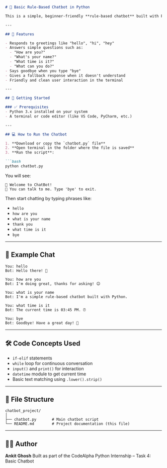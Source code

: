 ````markdown
# 🤖 Basic Rule-Based Chatbot in Python

This is a simple, beginner-friendly **rule-based chatbot** built with Python. The chatbot uses `if-elif` conditions to respond to basic user inputs like greetings, questions, and farewells.

---

## 📌 Features

- Responds to greetings like "hello", "hi", "hey"
- Answers simple questions such as:
  - "How are you?"
  - "What's your name?"
  - "What time is it?"
  - "What can you do?"
- Says goodbye when you type "bye"
- Gives a fallback response when it doesn't understand
- Friendly and clean user interaction in the terminal

---

## 🚀 Getting Started

### ✅ Prerequisites
- Python 3.x installed on your system
- A terminal or code editor (like VS Code, PyCharm, etc.)

---

## 💻 How to Run the Chatbot

1. **Download or copy the `chatbot.py` file**
2. **Open terminal in the folder where the file is saved**
3. **Run the script**:

```bash
python chatbot.py
````

You will see:

```
🤖 Welcome to ChatBot!
💬 You can talk to me. Type 'bye' to exit.
```

Then start chatting by typing phrases like:

* `hello`
* `how are you`
* `what is your name`
* `thank you`
* `what time is it`
* `bye`

---

## 🧠 Example Chat

```text
You: hello
Bot: Hello there! 👋

You: how are you
Bot: I'm doing great, thanks for asking! 😊

You: what is your name
Bot: I'm a simple rule-based chatbot built with Python.

You: what time is it
Bot: The current time is 03:45 PM. ⏰

You: bye
Bot: Goodbye! Have a great day! 👋
```

---

## 🛠️ Code Concepts Used

* `if-elif` statements
* `while` loop for continuous conversation
* `input()` and `print()` for interaction
* `datetime` module to get current time
* Basic text matching using `.lower().strip()`

---

## 📄 File Structure

```
chatbot_project/
│
├── chatbot.py       # Main chatbot script
└── README.md        # Project documentation (this file)
```

---

## 👨‍💻 Author

**Ankit Ghosh**
Built as part of the CodeAlpha Python Internship – Task 4: Basic Chatbot
